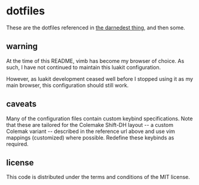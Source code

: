 # dotfiles

These are the dotfiles referenced in
[the darnedest thing](http://thedarnedestthing.com/colophon), and then
some.

## warning

At the time of this README, vimb has become my browser of choice. As 
such, I have not continued to maintain this luakit configuration. 

However, as luakit development ceased well before I stopped using it as 
my main browser, this configuration should still work.

## caveats

Many of the configuration files contain custom keybind specifications. 
Note that these are tailored for the
Colemake Shift-DH layout -- a custom Colemak variant -- described in the
reference url above and use vim mappings (customized) where possible. Redefine these keybinds as required.

## license

This code is distributed under the terms and conditions of the MIT
license.
